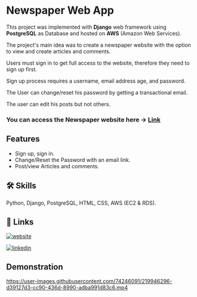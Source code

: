 
# Newspaper Web App

This project was implemented with **Django** web framework using **PostgreSQL** as Database and hosted on **AWS** (Amazon Web Services).


The project's main idea was to create a newspaper website with the option to view and create articles and comments.

Users must sign in to get full access to the website, therefore they need to sign up first.

Sign up process requires a username, email address age, and password.

The User can change/reset his password by getting a transactional email.

The user can edit his posts but not others.


### **You can access the Newspaper website here** -> [**Link**](https://rebrand.ly/39avzgh)


## Features

- Sign up, sign in.
- Change/Reset the Password with an email link.
- Post/view Articles and comments.



## 🛠 Skills
Python, Django, PostgreSQL, HTML, CSS, AWS (EC2 & RDS).


## 🔗 Links
[![website](https://img.shields.io/badge/website-000000?style=for-the-badge&logo=About.me&logoColor=white)](https://rebrand.ly/39avzgh)

[![linkedin](https://img.shields.io/badge/linkedin-0A66C2?style=for-the-badge&logo=linkedin&logoColor=white)](https://www.linkedin.com/in/yarin-getter/)

## Demonstration 


https://user-images.githubusercontent.com/74246091/219946296-d39127d3-cc90-436d-8990-adba991d83c6.mp4





